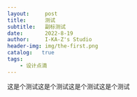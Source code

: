 ```yaml
---
layout:     post
title:      测试
subtitle:   副标测试
date:       2022-8-19
author:     I-KA-Z's Studio
header-img: img/the-first.png
catalog:   true
tags:
    - 设计点滴
---
```



这是个测试这是个测试这是个测试这是个测试